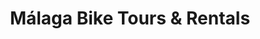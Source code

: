 ---
title: "Málaga Bike Tours & Rentals"
url: /malaga/malaga-bike-tours-und-rentals/
shop: bicicleta
---